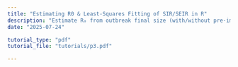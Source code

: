 ```yaml
---
title: "Estimating R0 & Least-Squares Fitting of SIR/SEIR in R"
description: "Estimate R₀ from outbreak final size (with/without pre-immunity). Fit SEIR models to incidence data using `lsoda` and `optim`, obtain MLEs, and compare fitted curves with U.S. Omicron and Sweden case data."
date: "2025-07-24"

tutorial_type: "pdf"
tutorial_file: "tutorials/p3.pdf"

---
```

